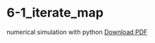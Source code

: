 6-1_iterate_map
===============

numerical simulation with python
[Download PDF](https://github.com/ssh0/6-1_iterate_map/blob/master/6-1_iterate_map.pdf?raw=true)
